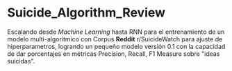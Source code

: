 # Suicide_Algorithm_Review
Escalando desde _Machine Learning_ hasta RNN para el entrenamiento de un modelo multi-algoritmico con Corpus **Reddit** r/SuicideWatch para ajuste de hiperparametros, logrando un pequeño modelo versión 0.1 con la capacidad de dar porcentajes en métricas Precision, Recall, F1 Measure sobre "ideas suicidas".
